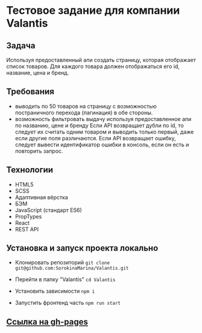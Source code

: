 # Тестовое задание для компании Valantis

## Задача
Используя предоставленный апи создать страницу, которая отображает список товаров.
Для каждого товара должен отображаться его id, название, цена и бренд.

## Требования
* выводить по 50 товаров на страницу с возможностью постраничного перехода (пагинация) в обе стороны.
* возможность фильтровать выдачу используя предоставленное апи по названию, цене и бренду
Если API возвращает дубли по id, то следует их считать одним товаром и выводить только первый, даже если другие поля различаются. Если API возвращает ошибку, следует вывести идентификатор ошибки в консоль, если он есть и повторить запрос.

## Технологии
* HTML5
* SCSS
* Адаптивная вёрстка
* БЭМ
* JavaScript (стандарт ES6)
* PropTypes
* React
* REST API

## Установка и запуск проекта локально

* Клонировать репозиторий
  `git clone git@github.com:SorokinaMarina/Valantis.git`

* Перейти в папку "Valantis"
  `cd Valantis`

* Установить зависимости
  `npm i`

* Запустить фронтенд часть
  `npm run start`

## [Ссылка на gh-pages](https://sorokinamarina.github.io/Valantis/)

